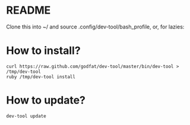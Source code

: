 # README

Clone this into ~/ and source .config/dev-tool/bash_profile, or, for lazies:

# How to install?

    curl https://raw.github.com/godfat/dev-tool/master/bin/dev-tool > /tmp/dev-tool
    ruby /tmp/dev-tool install

# How to update?

    dev-tool update
